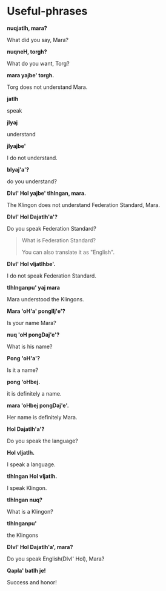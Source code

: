 # Useful-phrases

**nuqjatlh, mara?**

What did you say, Mara?

**nuqneH, torgh?**

What do you want, Torg?

**mara yajbe' torgh.**

Torg does not understand Mara.

**jatlh**

speak

**jIyaj**

understand

**jIyajbe'**

I do not understand.

**bIyaj'a'?**

do you understand?

**DIvI' Hol yajbe' tlhIngan, mara.**

The Klingon does not understand Federation Standard, Mara.

**DIvI' Hol Dajatlh'a'?**

Do you speak Federation Standard?

> What is Federation Standard?
>
> You can also translate it as "English".

**DIvI' Hol vIjatlhbe'.**

I do not speak Federation Standard.

**tlhInganpu' yaj mara**

Mara understood the Klingons.

**Mara 'oH'a' ponglIj'e'?**

Is your name Mara?

**nuq 'oH pongDaj'e'?**

What is his name?

**Pong 'oH'a'?**

Is it a name?

**pong 'oHbej.**

it is definitely a name.

**mara 'oHbej pongDaj'e'.**

Her name is definitely Mara.

**Hol Dajatlh'a'?**

Do you speak the language?

**Hol vIjatlh.**

I speak a language.

**tlhIngan Hol vIjatlh.**

I speak Klingon.

**tlhIngan nuq?**

What is a Klingon?

**tlhInganpu'**

the Klingons

**DIvI' Hol Dajatlh'a', mara?**

Do you speak English\(DIvI' Hol\), Mara?

**Qapla' batlh je!**

Success and honor!

